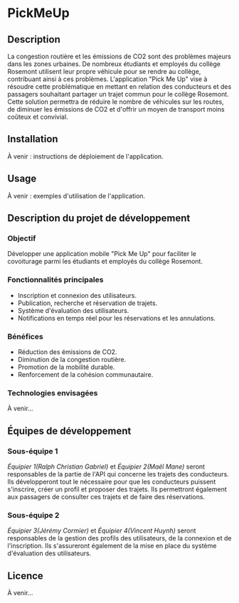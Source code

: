 # PickMeUp

## Description
La congestion routière et les émissions de CO2 sont des problèmes majeurs dans les zones urbaines. De nombreux étudiants et employés du collège Rosemont utilisent leur propre véhicule pour se rendre au collège, contribuant ainsi à ces problèmes. L'application "Pick Me Up" vise à résoudre cette problématique en mettant en relation des conducteurs et des passagers souhaitant partager un trajet commun pour le collège Rosemont. Cette solution permettra de réduire le nombre de véhicules sur les routes, de diminuer les émissions de CO2 et d'offrir un moyen de transport moins coûteux et convivial.

## Installation
<!-- TODO -->
À venir : instructions de déploiement de l'application.

## Usage
<!-- TODO -->
À venir : exemples d'utilisation de l'application.

## Description du projet de développement

### Objectif
Développer une application mobile "Pick Me Up" pour faciliter le covoiturage parmi les étudiants et employés du collège Rosemont.

### Fonctionnalités principales
- Inscription et connexion des utilisateurs.
- Publication, recherche et réservation de trajets.
- Système d'évaluation des utilisateurs.
- Notifications en temps réel pour les réservations et les annulations.

### Bénéfices
- Réduction des émissions de CO2.
- Diminution de la congestion routière.
- Promotion de la mobilité durable.
- Renforcement de la cohésion communautaire.

### Technologies envisagées
À venir...

## Équipes de développement

### Sous-équipe 1
*Équipier 1(Ralph Christian Gabriel)* et *Équipier 2(Maël Mane)* seront responsables de la partie de l'API qui concerne les trajets des conducteurs. Ils développeront tout le nécessaire pour que les conducteurs puissent s'inscrire, créer un profil et proposer des trajets. Ils permettront également aux passagers de consulter ces trajets et de faire des réservations.

### Sous-équipe 2
*Équipier 3(Jérémy Cormier)* et *Équipier 4(Vincent Huynh)* seront responsables de la gestion des profils des utilisateurs, de la connexion et de l'inscription. Ils s'assureront également de la mise en place du système d'évaluation des utilisateurs.

## Licence
<!-- TODO -->
À venir...
